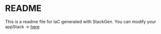# README
This is a readme file for IaC generated with StackGen.
You can modify your appStack -> [here](http://main.dev.stackgen.com/appstacks/ddc38dfb-27fa-44a0-a9e4-031f3193cf0e)
